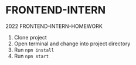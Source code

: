# FRONTEND-INTERN
2022 FRONTEND-INTERN-HOMEWORK
1. Clone project
2. Open terminal and change into project directory
3. Run ```npm install```
4. Run ```npm start```
